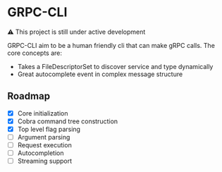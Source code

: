 # GRPC-CLI

:warning: This project is still under active development

GRPC-CLI aim to be a human friendly cli that can make gRPC calls.
The core concepts are:
 - Takes a FileDescriptorSet to discover service and type dynamically
 - Great autocomplete event in complex message structure


## Roadmap

 - [X] Core initialization
 - [X] Cobra command tree construction
 - [X] Top level flag parsing
 - [ ] Argument parsing
 - [ ] Request execution
 - [ ] Autocompletion
 - [ ] Streaming support
